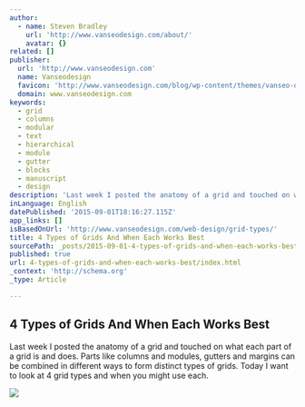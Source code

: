 ```yaml
---
author:
  - name: Steven Bradley
    url: 'http://www.vanseodesign.com/about/'
    avatar: {}
related: []
publisher:
  url: 'http://www.vanseodesign.com'
  name: Vanseodesign
  favicon: 'http://www.vanseodesign.com/blog/wp-content/themes/vanseo-design/images/favicon.ico'
  domain: www.vanseodesign.com
keywords:
  - grid
  - columns
  - modular
  - text
  - hierarchical
  - module
  - gutter
  - blocks
  - manuscript
  - design
description: 'Last week I posted the anatomy of a grid and touched on what each part of a grid is and does. Parts like columns and modules, gutters and margins can be combined in different ways to form distinct types of grids. Today I want to look at 4 grid types and when you might use each.'
inLanguage: English
datePublished: '2015-09-01T18:16:27.115Z'
app_links: []
isBasedOnUrl: 'http://www.vanseodesign.com/web-design/grid-types/'
title: 4 Types of Grids And When Each Works Best
sourcePath: _posts/2015-09-01-4-types-of-grids-and-when-each-works-best.md
published: true
url: 4-types-of-grids-and-when-each-works-best/index.html
_context: 'http://schema.org'
_type: Article

---
```

<article style=""><h1>4 Types of Grids And When Each Works Best</h1><p>Last week I posted the anatomy of a grid and touched on what each part of a grid is and does. Parts like columns and modules, gutters and margins can be combined in different ways to form distinct types of grids. Today I want to look at 4 grid types and when you might use each.</p><img src="http://www.vanseodesign.com/blog/wp-content/uploads/2011/05/manuscript-grid.png" /></article>
